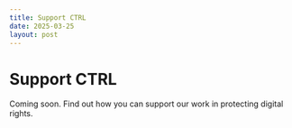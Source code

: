 ```yaml
---
title: Support CTRL
date: 2025-03-25
layout: post
---
```


# Support CTRL

Coming soon. Find out how you can support our work in protecting digital rights. 